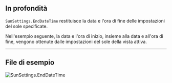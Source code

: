 ## In profondità
`SunSettings.EndDateTime` restituisce la data e l'ora di fine delle impostazioni del sole specificate.

Nell'esempio seguente, la data e l'ora di inizio, insieme alla data e all'ora di fine, vengono ottenute dalle impostazioni del sole della vista attiva.
___
## File di esempio

![SunSettings.EndDateTime](./Revit.Elements.SunSettings.EndDateTime_img.jpg)
